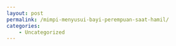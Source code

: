 ```yaml
---
layout: post
permalink: /mimpi-menyusui-bayi-perempuan-saat-hamil/
categories:
    - Uncategorized
---
```


